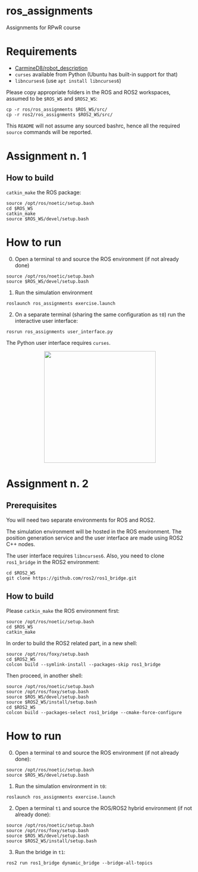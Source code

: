 # ros_assignments
Assignments for RPwR course

# Requirements

- [CarmineD8/robot_description](https://github.com/CarmineD8/robot_description)
- `curses` available from Python (Ubuntu has built-in support for that)
- `libncurses6` (use `apt install libncurses6`)

Please copy appropriate folders in the ROS and ROS2 workspaces, assumed to be `$ROS_WS` and `$ROS2_WS`:
```
cp -r ros/ros_assignments $ROS_WS/src/
cp -r ros2/ros_assignments $ROS2_WS/src/
```

This `README` will not assume any sourced bashrc, hence all the required `source` commands will be reported.

# Assignment n. 1

## How to build

`catkin_make` the ROS package:
```
source /opt/ros/noetic/setup.bash
cd $ROS_WS
catkin_make
source $ROS_WS/devel/setup.bash
```

# How to run

0. Open a terminal `t0` and source the ROS environment (if not already done)
```
source /opt/ros/noetic/setup.bash
source $ROS_WS/devel/setup.bash
```

1. Run the simulation environment
```
roslaunch ros_assignments exercise.launch
```

2. On a separate terminal (sharing the same configuration as `t0`) run the interactive user interface:
```
rosrun ros_assignments user_interface.py
```
The Python user interface requires `curses`.

<p align="center"><img src="https://github.com/xEnVrE/ros_assignments/blob/master/assets/ui.jpg" alt="" height=300px/></p>


# Assignment n. 2

## Prerequisites

You will need two separate environments for ROS and ROS2.

The simulation environment will be hosted in the ROS environment. The position generation service and the user interface are made using ROS2 C++ nodes.

The user interface requires `libncurses6`. Also, you need to clone `ros1_bridge` in the ROS2 environment:

```
cd $ROS2_WS
git clone https://github.com/ros2/ros1_bridge.git
```

## How to build

Please `catkin_make` the ROS environment first:
```
source /opt/ros/noetic/setup.bash
cd $ROS_WS
catkin_make
```

In order to build the ROS2 related part, in a new shell:
```
source /opt/ros/foxy/setup.bash
cd $ROS2_WS
colcon build --symlink-install --packages-skip ros1_bridge
```

Then proceed, in another shell:
```
source /opt/ros/noetic/setup.bash
source /opt/ros/foxy/setup.bash 
source $ROS_WS/devel/setup.bash
source $ROS2_WS/install/setup.bash
cd $ROS2_WS
colcon build --packages-select ros1_bridge --cmake-force-configure
```

# How to run

0. Open a terminal `t0` and source the ROS environment (if not already done):
```
source /opt/ros/noetic/setup.bash
source $ROS_WS/devel/setup.bash
```

1. Run the simulation environment in `t0`:
```
roslaunch ros_assignments exercise.launch
```

2. Open a terminal `t1` and source the ROS/ROS2 hybrid environment (if not already done):
```
source /opt/ros/noetic/setup.bash
source /opt/ros/foxy/setup.bash 
source $ROS_WS/devel/setup.bash
source $ROS2_WS/install/setup.bash
```

3. Run the bridge in `t1`:
```
ros2 run ros1_bridge dynamic_bridge --bridge-all-topics
```



